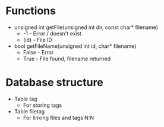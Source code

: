 # Functions
- unsigned int getFile(unsigned int dir, const char* filename)
  - -1 - Error / doesn't exist
  - (id) - File ID
- bool getFileName(unsigned int id, char* filename)
  - False - Error
  - True - File found, filename returned

# Database structure
- Table tag
  - For storing tags
- Table filetag
  - For linking files and tags N:N